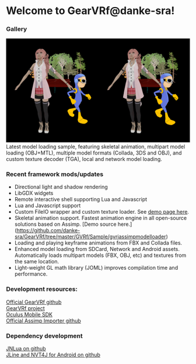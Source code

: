 # Welcome to GearVRf@danke-sra!

### Gallery
![Latest Model Loading Sample](https://github.com/danke-sra/GearVRf/blob/master/GVRf/Sample/gvrjassimpmodelloader/demo-screenshot.png)
Latest model loading sample, featuring skeletal animation, multipart model loading (OBJ+MTL), multiple model formats (Collada, 3DS and OBJ), and custom texture decoder (TGA), local and network model loading.

### Recent framework mods/updates
* Directional light and shadow rendering
* LibGDX widgets
* Remote interactive shell supporting Lua and Javascript
* Lua and Javascript support
* Custom FileIO wrapper and custom texture loader. See [demo page here](https://github.com/danke-sra/GearVRf/tree/master/GVRf/Sample/gvrjassimpmodelloader).
* Skeletal animation support. Fastest animation engine in all open-source solutions based on Assimp. [Demo source here.] (https://github.com/danke-sra/GearVRf/tree/master/GVRf/Sample/gvrjassimpmodelloader)<br>
* Loading and playing keyframe animations from FBX and Collada files.<br>
* Enhanced model loading from SDCard, Network and Android assets. Automatically loads multipart models (FBX, OBJ, etc) and textures from the same location.<br>
* Light-weight GL math library (JOML) improves compilation time and performance.<br>

### Development resources:
[Official GearVRf github](https://github.com/Samsung/GearVRf)<br>
[GearVRf project](http://www.gearvrf.org/)<br>
[Oculus Mobile SDK](https://developer.oculus.com/downloads/mobile/1.0.0.0/Oculus_Mobile_SDK/)<br>
[Official Assimp Importer github](https://github.com/assimp/assimp)<br>

### Dependency development
[JNLua on github](https://github.com/danke-sra/jnlua-android)<br>
[JLine and NVT4J for Android on github](https://github.com/danke-sra/jline-android)<br>
